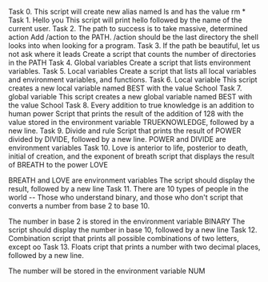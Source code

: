 Task 0. <o>
This script will create new alias named ls and has the value rm *
Task 1. Hello you
This script will print hello followed by the name of the current user.
Task 2. The path to success is to take massive, determined action
Add /action to the PATH. /action should be the last directory the shell looks into when looking for a program.
Task 3. If the path be beautiful, let us not ask where it leads
Create a script that counts the number of directories in the PATH
Task 4. Global variables
Create a script that lists environment variables.
Task 5. Local variables
Create a script that lists all local variables and environment variables, and functions.
Task 6. Local variable
This script creates a new local variable named BEST with the value School
Task 7. global variable
This script creates a new global variable named BEST with the value School
Task 8. Every addition to true knowledge is an addition to human power 
Script that prints the result of the addition of 128 with the value stored in the environment variable TRUEKNOWLEDGE, followed by a new line.
Task 9. Divide and rule
Script that prints the result of POWER divided by DIVIDE, followed by a new line.
POWER and DIVIDE are environment variables
Task 10. Love is anterior to life, posterior to death, initial of creation, and the exponent of breath
script that displays the result of BREATH to the power LOVE

BREATH and LOVE are environment variables
The script should display the result, followed by a new line
Task 11. There are 10 types of people in the world -- Those who understand binary, and those who don't
script that converts a number from base 2 to base 10.

The number in base 2 is stored in the environment variable BINARY
The script should display the number in base 10, followed by a new line
Task 12. Combination
script that prints all possible combinations of two letters, except oo
Task 13. Floats
cript that prints a number with two decimal places, followed by a new line.

The number will be stored in the environment variable NUM
